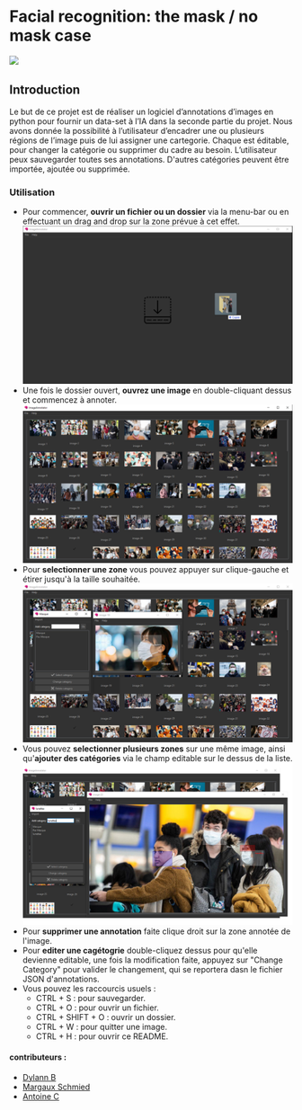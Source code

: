 

# Facial recognition: the mask / no mask case

![](ressources/readmeImages/imageAnnotator.gif)
## Introduction
Le but de ce projet est de réaliser un logiciel d’annotations d’images en
python pour fournir un data-set à l’IA dans la seconde partie du projet.
Nous avons donnée la possibilité à l’utilisateur d’encadrer une
ou plusieurs régions de l’image puis de lui assigner une cartegorie. Chaque est éditable, 
pour changer la catégorie ou supprimer du cadre au besoin. L’utilisateur
peux sauvegarder toutes ses annotations. D'autres catégories
peuvent être importée, ajoutée ou supprimée.


### Utilisation

- Pour commencer, **ouvrir un fichier ou un dossier** via la menu-bar ou en effectuant un drag and drop sur la zone prévue à cet effet.
![](ressources/readmeImages/dragndropAPP.png)
- Une fois le dossier ouvert, **ouvrez une image** en double-cliquant dessus et commencez à annoter. 
![](ressources/readmeImages/open.png)
- Pour **selectionner une zone** vous pouvez appuyer sur clique-gauche et étirer jusqu'à la taille souhaitée. 
![](ressources/readmeImages/annotation.png)
- Vous pouvez **selectionner plusieurs zones** sur une même image, ainsi qu'**ajouter des catégories** via le champ editable sur le dessus de la liste.
![](ressources/readmeImages/multi.png)
- Pour **supprimer une annotation** faite clique droit sur la zone annotée de l'image.
- Pour **editer une cagétogrie** double-cliquez dessus pour qu'elle devienne editable, une fois la modification faite, appuyez sur "Change Category" pour valider le changement, qui se reportera dasn le fichier JSON d'annotations.
- Vous pouvez les raccourcis usuels : 
    - CTRL + S : pour sauvegarder.
    - CTRL + O : pour ouvrir un fichier.
    - CTRL + SHIFT + O : ouvrir un dossier.
    - CTRL + W : pour quitter une image.
    - CTRL + H : pour ouvrir ce README.


#### contributeurs :
- [Dylann B](https://github.com/takitsu21)
- [Margaux Schmied](https://github.com/margauxschmied)
- [Antoine C](https://github.com/MonsieurCo)


